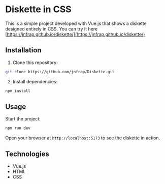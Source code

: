 # Diskette in CSS

This is a simple project developed with Vue.js that shows a diskette designed entirely in CSS. You can try it here [https://jnfrap.github.io/diskette/](https://jnfrap.github.io/diskette/)

## Installation

1. Clone this repository:

```bash
git clone https://github.com/jnfrap/Diskette.git
```

2. Install dependencies:

```bash
npm install
```

## Usage

Start the project:

```bash
npm run dev
```

Open your browser at `http://localhost:5173` to see the diskette in action.

## Technologies

- Vue.js
- HTML
- CSS
